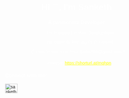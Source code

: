 <!DOCTYPE html>
<html lang="en">
<head>
  <meta charset="UTF-8">
  <meta name="viewport" content="width=device-width, initial-scale=1.0">
  <title>My Profile</title>
  <style>
    body, html {
      margin: 0;
      padding: 0;
      height: 100%;
      overflow: hidden;
      color: white;
      text-align: center;
      font-family: Arial, sans-serif;
      background-image: url("C:/Users/Sanke/Downloads/sanku.jpg");
      background-size: cover;
      background-position: center;
      background-repeat: no-repeat;
    }
    .content {
      position: relative;
      z-index: 1;
      padding: 20px;
    }
    a img {
      vertical-align: middle;
    }
  </style>
</head>
<body>
  <div class="content">
    <h1 align="center">Hi 👋, I'm Sanketh</h1>
    <h3 align="center">A passionate Developer</h3>
    <p>- 🔭 I’m interested in Web Development</p>
    <p>- 🌱 I’m currently learning PHP, Laravel</p>
    <p>- 📫 How to reach me **sankeths854@gmail.com**</p>
    <p>📄 Resume: <a href="https://shorturl.at/mqhpn" target="_blank" style="color: yellow;">https://shorturl.at/mqhpn</a></p>
    <h3 align="left">Connect with me:</h3>
    <p align="left">
      <a href="https://www.linkedin.com/in/sanketha-b-t/" target="_blank">
        <img align="center" src="https://raw.githubusercontent.com/rahuldkjain/github-profile-readme-generator/master/src/images/icons/Social/linked-in-alt.svg" alt="sankethabt" height="30" width="40">
      </a>
    </p>
  </div>
</body>
</html>

